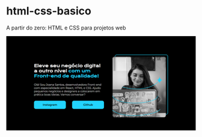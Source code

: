 # html-css-basico
A partir do zero: HTML e CSS para projetos web

![Imagem Apresentação](apresentacao_image.PNG)
